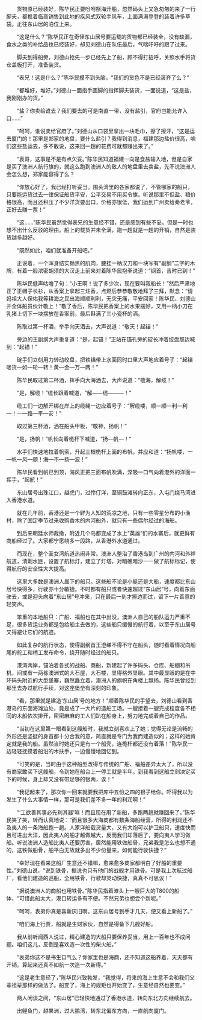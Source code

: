 　　货物原已经装好，陈华民正要吩咐祭海开船，忽然码头上又急匆匆的来了一行脚夫，都推着临高销售到此地的疾风式双轮手风车，上面满满登登的装着许多草袋。正往东山居的泊位上来。

　　“这是什么？”陈华民正在奇怪东山居号要运载的货物都已经装全，没有缺漏，食水之类的补给品也已经装好，却见刘德山在队伍最后，气喘吁吁的跟了过来。

　　脚夫到得船旁，刘德山抢先一步已经先上了船，顾不得打招呼，关照水手将货仓盖板打开，准备装货。

　　“表兄！这是什么？”陈华民摸不到头脑，“我们的货色不是已经装齐了么？”

　　“都堆好，堆好。”刘德山一面指手画脚的指挥脚夫装货，一面说道，“这是盐，我刚刚办的货。”

　　“盐？你卖给谁去？我们要去的可是南直一带，没有盐引，官府岂能允许入口……”

　　“呵呵，谁说卖给官府了。”刘德山从口袋里拿出一块毛巾，擦了擦汗，“这是运去厦门的！那里是郑家的地盘，要什么盐引？我得到消息，福建那边盐价很高，咱们这些盐运去，多不敢说，这来回一趟的花费可就都赚出来了。”

　　“表哥，这事是不是有点欠妥。”陈华民知道福建一向是食盐输入地，但是自家是买了澳洲人航行旗的，就这么跑到澳洲人的敌人的地盘里去卖盐，先不说澳洲人会怎么想，郑家能容得了么？

　　“你放心好了，我已经打听妥当。围头湾里的各家都说了，不管哪家的船只，只要能运货过去一律保证船货平安，公平交易不用买令旗。听说那里不但盐、粮价格很高，而且还积压了不少洋货要出口，价格亦很低，我们运到广州卖给秦老爷，正好去赚一票！”

　　“这……”陈华民虽然觉得表兄的生意经不错，还是感到有些不妥。但是一时也想不出什么反驳的理由。船上的载货并未全满，跑一趟就是一趟的开销，自然是装货越多越好。

　　“既然如此，咱们就准备开船吧。”

　　正说着，一个浑身结实黝黑的肌肉，腰挂一柄汉刀和一块写有“副纲”二字的木牌，有着一脸浓密胡须的大汉走上前来对着陈华民抱拳说道：“纲首，吉时已到！”

　　陈华民低声咕噜了句：“小王啊！说了多少次，现在要叫我船长！”然后严肃地正了正帽子长衫，从香案上拿起三炷香，点燃后恭恭敬敬地拜了三拜，默念：“请妈祖大人保佑我等耕海之民出海顺顺利利，无灾无痛，平安回家！陈华民、刘德山并全体船员伙计敬上！”敬了香后，陈华民把香案上的水果摆好，又用一柄小刀在乳猪上切下一块摆放在香案前，最后斟满了三小瓷杯的酒。

　　陈取过第一杯酒，举手向天洒去，大声说道：“敬天！起锚！”

　　旁边的王副纲大声重复道：“是，起锚！”正站在锚孔旁的碇长冲着绞盘那边喊到：“起锚！”

　　碇手们立刻用力转动绞盘，把铁锚带上水面同时口里大声地应着号子：“起锚喽货—如—轮—转！黄—金—万—两！”

　　陈华民取过第二杯酒，挥手向大海洒去，大声说道：“敬海，解缆！”

　　“是，解缆！”缆长跟着喊道，“解——缆———！”

　　缆工们一边解开绑在岸上的缆绳一边应着号子：“解缆喽，顺—顺—利—利—！一—路—平—安！”

　　取过第三杯酒，洒在船头甲板，“敬神，扬帆！”

　　“是，扬帆！”帆长向着桅杆下喊道，“扬—帆—！”

　　水手们快速地拉着帆索，升起三根桅杆上面的布帆，并应和道：“扬帆喽，一—帆—风—顺！海—不—扬—波！”

　　陈华民看到帆已到顶，海风正把三面布帆吹满，深吸一口气向着港外的洋面一挥手，“起航！”

　　东山居号出珠江口，越虎门，过伶仃洋，至铜鼓滩转向正东，入屯门绕马湾进入香港水道。

　　就在几年前，香港还是一个鲜为人知的荒凉之地，只有一些零星分布的小渔村，除了固定季节过来收购香木的内河船外，就只有一些偶尔经过的海船。

　　到后来朝廷水师裁撤，附近几个岛都变成了水上“英雄”们的水寨后，就更鲜有商船经过了。大家都宁愿绕多一段路，从香港外水道通过。

　　而现在，整个圣女湾航道热闹非常。澳洲人整治了香港岛到广州的内河和外祥航道，清剿水匪，设置了航标灯，建立了灯塔，对暗礁暗沙一一做了航标标记，使得航行的安全性大大提高。

　　这里大多数是澳洲人属下的船只。这些船不论是小艇还是大船，速度都比东山居号快得多，行驶亦十分敏捷。不时都有船只或者快速超过“东山居”号，向着东面驶去，或是迎头向着“东山居”号冲来，只在最后一刻才擦边而过，留下一片善意的轻笑声。

　　笨重的本地船只：广船、福船也在其中出没，澳洲人自己的船队运力严重不足，很多货运业务都是包给船主去做的，这些船只缓慢的航行着，以至于东山居号又得避让它们的航迹。

　　如此复杂的航行状态，使得副纲首王澄绨不得不守在船头，随时看着情况向船尾的舵工和梢工发布命令，绕开随时经过的船只。

　　港湾两岸，锚泊着各式的战船、商船，新建起了许多码头、仓库、船棚和吊机，间或有一两栋澳洲式的大石屋，大石楼，显得格外显眼。其中最显眼的是在中环码头附近的大型堡寨，巍然矗立着，澳洲人的旗帜在角楼上飘扬。陈华民曾经到那里去办过航行手续，对这座堡垒有深刻的印象。

　　“看，那里就是建造‘东山居’号的地方！”顺着陈华民的手望去，刘德山看到香港岛的东面海滩边处，竟是成了一大片的造船工场。一艘接着一艘完成程度各不相同的木船依次排开，密密麻麻的工人们趴在船身上，努力地完成着自己的作品。

　　“当初在这里第一眼看到这艘船时，我就立刻喜欢上了她；觉得无论是流畅的外形还是坚挺的身首都十分合我的意，简直就是专门为我而建造似的；这样的她肯定就是我的船。虽然当时她还只是有一个船壳，连桅杆都还没有着落！”陈华民一边轻轻抚摸着船沿的木扶手，一边慢慢地回忆到。

　　“可笑的是，当时由于这种船型改得与传统的广船、福船差异太大了，所以没有商家敢买下这艘船，令到她在船台上一停工就是半年。到我看到这船立刻决定买下的时候，身上却又没有带足够的银两，诶！”

　　“我记起来了，那次你一回来就要我把库中五份之四的银子给你。吓得我以为发生了什么大事情一样，那可是我们差不多一年的利润啊！”

　　“‘工欲善其事必先利其器’嘛！而且现在用了新船，多跑两趟就赚回来了。”陈华民笑了笑，转而认真地说：“而且很多大海商都有数条海船经营，所得的利润还不及夷人的一条海船跑一趟。人家洋船载货量大，又有大炮可以护卫船只，速度快而且可进出大洋，因此夷人的船才越做越大，反而我们却落后了，要向夷人学习做船。听说澳洲人造船比夷人还要厉害，居然能用铁做船骨，兄弟我是怎么也想不通的，这铁做船骨，船平白无故就多出不少份量来，如何能行驶快捷？”

　　“幸好现在看来这船厂生意还不错嘛，愈来愈多商家都明白了好船的重要性。”刘德山说，“说到铁骨，据说也只有他们的战舰才用铁骨。可是我上次航过船厂，看他们建造的巡船，全用铁骨，行驶却灵动快捷，真真不可思议！”

　　“据说澳洲人的商船也用铁骨。”陈华民指着滩头上一艘巨大的T800的船体，“可惜此船太大，港口转运多有不便。不然兄弟也想尝个新呢。”

　　“呵呵，表弟你真是喜新厌旧啊。这东山居号到手才几天，便又看上新船了。”

　　“咱们海上行贾，船就是生财家伙，自然是得备下几艘好船。

　　我从前听闻西人说过，精心建造的大船只要保养妥当，用上一百年也不成问题。咱们这儿，反倒是喜欢造一次性的柴火船。”

　　“表弟你这不是书生口气么？你家里也是海商，还不知道这船养着，天天都有开销。算起来还真不如航一次造一次新得。”

　　“这是老生意经了，”陈华民兴致勃发，“我觉得，将来的海上生意不会和我们父辈祖辈那样的做法了。船变了，海上的规矩也开始变了，生意经自然也要变。”

　　两人闲谈之间，“东山居”已轻快地通过了香港水道，转向东北方向继续航去。

　　出鲤鱼门，越果洲，过大鹏湾，转东北偏东方向，一直航向厦门。
